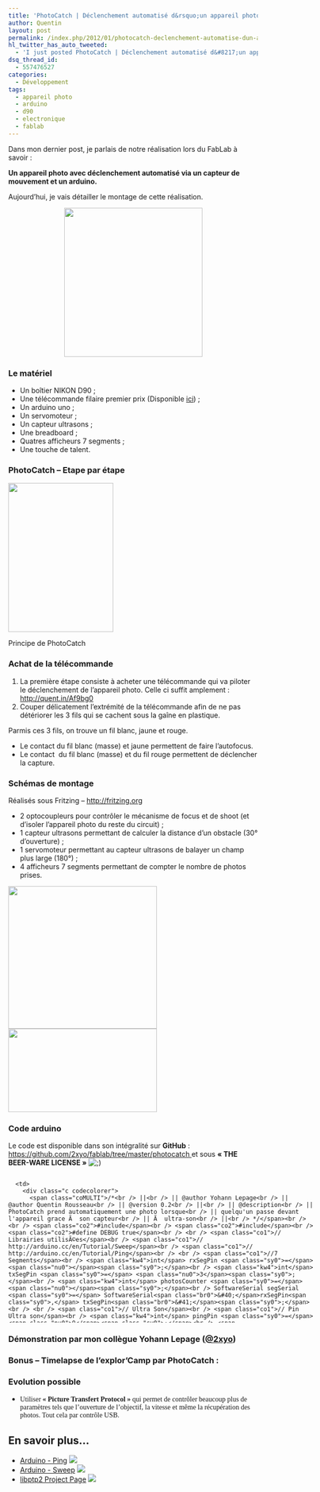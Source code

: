 ```yaml
---
title: 'PhotoCatch | Déclenchement automatisé d&rsquo;un appareil photo D90 à partir d&rsquo;un capteur de mouvements et d&rsquo;un Arduino'
author: Quentin
layout: post
permalink: /index.php/2012/01/photocatch-declenchement-automatise-dun-appareil-photo-d90-a-partir-dun-capteur-de-mouvements-et-dun-arduino/
hl_twitter_has_auto_tweeted:
  - 'I just posted PhotoCatch | Déclenchement automatisé d&#8217;un appareil photo D90 à partir d&#8217;un capteur de mouvements et d&#8217...'
dsq_thread_id:
  - 557476527
categories:
  - Développement
tags:
  - appareil photo
  - arduino
  - d90
  - electronique
  - fablab
---
```

Dans mon dernier post, je parlais de notre réalisation lors du FabLab à savoir :

**Un appareil photo avec déclenchement automatisé via un capteur de mouvement et un arduino.**

Aujourd&rsquo;hui, je vais détailler le montage de cette réalisation.

<p style="text-align: center;">
  <a href="http://blog.quentinrousseau.fr/wp-content/uploads/2012/01/photoCatch.png"><img class="size-medium wp-image-307 aligncenter" title="PhotoCatch" src="http://blog.quentinrousseau.fr/wp-content/uploads/2012/01/photoCatch-279x300.png" alt="" width="279" height="300" /></a>
</p>

### Le matériel

*   Un boîtier NIKON D90 ;
*   Une télécommande filaire premier prix (Disponible [ici][1]) ;
*   Un arduino uno ;
*   Un servomoteur ;
*   Un capteur ultrasons ;
*   Une breadboard ;
*   Quatres afficheurs 7 segments ;
*   Une touche de talent.

### PhotoCatch &#8211; Etape par étape

<div id="attachment_323" style="width: 222px" class="wp-caption aligncenter">
  <a href="http://blog.quentinrousseau.fr/wp-content/uploads/2012/01/A2_biss.jpg"><img class="size-medium wp-image-323" title="PhotoCatch" src="http://blog.quentinrousseau.fr/wp-content/uploads/2012/01/A2_biss-212x300.jpg" alt="" width="212" height="300" /></a><p class="wp-caption-text">
    Principe de PhotoCatch
  </p>
</div>

### Achat de la télécommande

1.  La première étape consiste à acheter une télécommande qui va piloter le déclenchement de l&rsquo;appareil photo. Celle ci suffit amplement : <a href="http://quent.in/Af9bg0" target="_blank">http://quent.in/Af9bg0</a>
2.  Couper délicatement l&rsquo;extrémité de la télécommande afin de ne pas détériorer les 3 fils qui se cachent sous la gaîne en plastique.

Parmis ces 3 fils, on trouve un fil blanc, jaune et rouge.

*   Le contact du fil blanc (masse) et jaune permettent de faire l&rsquo;autofocus.
*   Le contact  du fil blanc (masse) et du fil rouge permettent de déclencher la capture.

### Schémas de montage

Réalisés sous Fritzing &#8211; <http://fritzing.org>

*   2 optocoupleurs pour contrôler le mécanisme de focus et de shoot (et d&rsquo;isoler l&rsquo;appareil photo du reste du circuit) ;
*   1 capteur ultrasons permettant de calculer la distance d&rsquo;un obstacle (30° d&rsquo;ouverture) ;
*   1 servomoteur permettant au capteur ultrasons de balayer un champ plus large (180°) ;
*   4 afficheurs 7 segments permettant de compter le nombre de photos prises.

[<img class="aligncenter size-medium wp-image-327" title="PhotoCatchV1_schema" src="http://blog.quentinrousseau.fr/wp-content/uploads/2012/01/PhotoCatchV1_bb-300x287.png" alt="" width="300" height="287" />][2][<img class="aligncenter size-medium wp-image-326" title="PhotoCatch_wire" src="http://blog.quentinrousseau.fr/wp-content/uploads/2012/01/PhotoCatchV1_schem-300x168.png" alt="" width="300" height="168" />][3] 
### Code arduino

Le code est disponible dans son intégralité sur **GitHub** : <a href="https://github.com/2xyo/fablab/tree/master/photocatch " target="_blank">https://github.com/2xyo/fablab/tree/master/photocatch </a>et sous **&laquo;&nbsp;THE BEER-WARE LICENSE&nbsp;&raquo;** <img src="http://blog.quentinrousseau.fr/wp-includes/images/smilies/icon_wink.gif" alt=";)" class="wp-smiley" /> 

<div class="codecolorer-container c default" style="overflow:auto;white-space:nowrap;width:618px;height:300px;">
  <table cellspacing="0" cellpadding="0">
    <tr>
      <td class="line-numbers">
        <div>
          1<br />2<br />3<br />4<br />5<br />6<br />7<br />8<br />9<br />10<br />11<br />12<br />13<br />14<br />15<br />16<br />17<br />18<br />19<br />20<br />21<br />22<br />23<br />24<br />25<br />26<br />27<br />28<br />29<br />30<br />31<br />32<br />33<br />34<br />35<br />36<br />37<br />38<br />39<br />40<br />41<br />42<br />43<br />44<br />45<br />46<br />47<br />48<br />49<br />50<br />51<br />52<br />53<br />54<br />55<br />56<br />57<br />58<br />59<br />60<br />61<br />62<br />63<br />64<br />65<br />66<br />67<br />68<br />69<br />70<br />71<br />72<br />73<br />74<br />75<br />76<br />77<br />78<br />79<br />80<br />81<br />82<br />83<br />84<br />85<br />86<br />87<br />88<br />89<br />90<br />91<br />92<br />93<br />94<br />95<br />96<br />97<br />98<br />99<br />100<br />101<br />102<br />103<br />104<br />105<br />106<br />107<br />108<br />109<br />110<br />111<br />112<br />113<br />114<br />115<br />116<br />117<br />118<br />119<br />120<br />121<br />122<br />123<br />124<br />125<br />126<br />127<br />128<br />129<br />130<br />131<br />132<br />133<br />134<br />135<br />136<br />137<br />138<br />139<br />140<br />141<br />142<br />143<br />144<br />145<br />146<br />147<br />148<br />149<br />150<br />151<br />152<br />153<br />154<br />155<br />156<br />157<br />158<br />159<br />160<br />161<br />162<br />163<br />164<br />165<br />166<br />167<br />168<br />169<br />170<br />171<br />172<br />173<br />174<br />175<br />176<br />177<br />178<br />179<br />180<br />181<br />182<br />183<br />184<br />185<br />
        </div>
      </td>
      
      <td>
        <div class="c codecolorer">
          <span class="coMULTI">/*<br /> ||<br /> || @author Yohann Lepage<br /> || @author Quentin Rousseau<br /> || @version 0.2<br /> ||<br /> || @description<br /> || PhotoCatch prend automatiquement une photo lorsque<br /> || quelqu'un passe devant l'appareil grace Ã  son capteur<br /> || Ã  ultra-son<br /> ||<br /> */</span><br /> <br /> <span class="co2">#include</span><br /> <span class="co2">#include</span><br /> <span class="co2">#define DEBUG true</span><br /> <br /> <span class="co1">// Librairies utilisÃ©es</span><br /> <span class="co1">// http://arduino.cc/en/Tutorial/Sweep</span><br /> <span class="co1">// http://arduino.cc/en/Tutorial/Ping</span><br /> <br /> <span class="co1">//7 Segments</span><br /> <span class="kw4">int</span> rxSegPin <span class="sy0">=</span> <span class="nu0"></span><span class="sy0">;</span><br /> <span class="kw4">int</span> txSegPin <span class="sy0">=</span> <span class="nu0">3</span><span class="sy0">;</span><br /> <span class="kw4">int</span> photosCounter <span class="sy0">=</span> <span class="nu0"></span><span class="sy0">;</span><br /> SoftwareSerial segSerial <span class="sy0">=</span> SoftwareSerial<span class="br0">&#40;</span>rxSegPin<span class="sy0">,</span> txSegPin<span class="br0">&#41;</span><span class="sy0">;</span><br /> <br /> <span class="co1">// Ultra Son</span><br /> <span class="co1">// Pin Ultra son</span><br /> <span class="kw4">int</span> pingPin <span class="sy0">=</span> <span class="nu0">9</span><span class="sy0">;</span><br /> <span class="kw4">int</span> val <span class="sy0">=</span> <span class="nu0"></span><span class="sy0">;</span><br /> <span class="kw4">int</span> ultrasoundValue <span class="sy0">=</span> <span class="nu0"></span><span class="sy0">;</span><br /> <span class="kw4">int</span> timecount <span class="sy0">=</span> <span class="nu0"></span><span class="sy0">;</span> <span class="co1">// Echo counter</span><br /> <br /> <span class="co1">// Appareil Photo</span><br /> <span class="co1">// Pin Focus</span><br /> <span class="kw4">int</span> focusPin <span class="sy0">=</span> <span class="nu0">5</span><span class="sy0">;</span><br /> <span class="co1">// Pin Shoot</span><br /> <span class="kw4">int</span> shootPin <span class="sy0">=</span> <span class="nu0">6</span><span class="sy0">;</span><br /> <span class="co1">// DurÃ©e du focus</span><br /> <span class="kw4">int</span> focusTime <span class="sy0">=</span> <span class="nu0"></span><span class="sy0">;</span><br /> <br /> <span class="co1">// Distance pour le shoot</span><br /> <span class="kw4">int</span> shoot_threshold <span class="sy0">=</span> <span class="nu0">100</span><span class="sy0">;</span><br /> <br /> <span class="co1">// Servo Moteur</span><br /> Servo myservo<span class="sy0">;</span><br /> <span class="co1">// Pin Servo</span><br /> <span class="kw4">int</span> servoPin <span class="sy0">=</span> <span class="nu0">10</span><span class="sy0">;</span><br /> <span class="co1">// Position du Servo Moteur 0 - 180Â°</span><br /> <span class="kw4">int</span> pos <span class="sy0">=</span> <span class="nu0"></span><span class="sy0">;</span><br /> <br /> <span class="co1">// DÃ©marrage de l'Arduino</span><br /> <span class="kw4">void</span> setup<span class="br0">&#40;</span><span class="br0">&#41;</span><br /> <span class="br0">&#123;</span><br /> <span class="co1">//Serial pour mode DEBUG</span><br /> <span class="kw1">if</span><span class="br0">&#40;</span>DEBUG<span class="br0">&#41;</span><br /> Serial.<span class="me1">begin</span><span class="br0">&#40;</span><span class="nu0">9600</span><span class="br0">&#41;</span><span class="sy0">;</span><br /> <span class="co1">// Attachement du servo au servoPin</span><br /> myservo.<span class="me1">attach</span><span class="br0">&#40;</span>servoPin<span class="br0">&#41;</span><span class="sy0">;</span><br /> <span class="co1">// Passage en mode Output pour l'ultra son</span><br /> pinMode<span class="br0">&#40;</span>pingPin<span class="sy0">,</span> OUTPUT<span class="br0">&#41;</span><span class="sy0">;</span><br /> <span class="co1">// Passage en Output pour le focus</span><br /> pinMode<span class="br0">&#40;</span>focusPin<span class="sy0">,</span> OUTPUT<span class="br0">&#41;</span><span class="sy0">;</span><br /> <span class="co1">// Passage en Output pour le Shoot</span><br /> pinMode<span class="br0">&#40;</span>shootPin<span class="sy0">,</span> OUTPUT<span class="br0">&#41;</span><span class="sy0">;</span><br /> <span class="co1">// Passage en low des focus et shoot</span><br /> digitalWrite<span class="br0">&#40;</span>focusPin<span class="sy0">,</span> LOW<span class="br0">&#41;</span><span class="sy0">;</span><br /> digitalWrite<span class="br0">&#40;</span>shootPin<span class="sy0">,</span> LOW<span class="br0">&#41;</span><span class="sy0">;</span><br /> <span class="co1">//7 Segments</span><br /> segSerial.<span class="me1">begin</span><span class="br0">&#40;</span><span class="nu0">9600</span><span class="br0">&#41;</span><span class="sy0">;</span><br /> pinMode<span class="br0">&#40;</span>rxSegPin<span class="sy0">,</span> INPUT<span class="br0">&#41;</span><span class="sy0">;</span><br /> pinMode<span class="br0">&#40;</span>txSegPin<span class="sy0">,</span> OUTPUT<span class="br0">&#41;</span><span class="sy0">;</span><br /> <br /> segSerial.<span class="me1">print</span><span class="br0">&#40;</span><span class="st0">"vv"</span><span class="br0">&#41;</span><span class="sy0">;</span><br /> <span class="co1">//Turn Colon Off</span><br /> segSerial.<span class="me1">print</span><span class="br0">&#40;</span><span class="st0">'4d'</span><span class="sy0">,</span>HEX<span class="br0">&#41;</span><span class="sy0">;</span><br /> segSerial.<span class="me1">print</span><span class="br0">&#40;</span><span class="st0">'00'</span><span class="sy0">,</span>HEX<span class="br0">&#41;</span><span class="sy0">;</span><br /> <span class="br0">&#125;</span><br /> <br /> <span class="co1">// DÃ©marrage de la boucle principale</span><br /> <span class="kw4">void</span> loop<span class="br0">&#40;</span><span class="br0">&#41;</span><br /> <span class="br0">&#123;</span><br /> <span class="co1">// Appel Ã  la mÃ©thode de balayage grace au servo</span><br /> sweep<span class="br0">&#40;</span><span class="br0">&#41;</span><span class="sy0">;</span><br /> <span class="br0">&#125;</span><br /> <br /> <span class="co1">// DÃ©tection d'un objet</span><br /> <span class="kw4">void</span> sonar<span class="br0">&#40;</span><span class="br0">&#41;</span><br /> <span class="br0">&#123;</span><br /> <span class="co1">// establish variables for duration of the ping,</span><br /> <span class="co1">// and the distance result in inches and centimeters:</span><br /> <span class="kw4">long</span> duration<span class="sy0">,</span> inches<span class="sy0">,</span> cm<span class="sy0">;</span><br /> <br /> <span class="co1">// The PING))) is triggered by a HIGH pulse of 2 or more microseconds.</span><br /> <span class="co1">// Give a short LOW pulse beforehand to ensure a clean HIGH pulse:</span><br /> pinMode<span class="br0">&#40;</span>pingPin<span class="sy0">,</span> OUTPUT<span class="br0">&#41;</span><span class="sy0">;</span><br /> digitalWrite<span class="br0">&#40;</span>pingPin<span class="sy0">,</span> LOW<span class="br0">&#41;</span><span class="sy0">;</span><br /> delayMicroseconds<span class="br0">&#40;</span><span class="nu0">2</span><span class="br0">&#41;</span><span class="sy0">;</span><br /> digitalWrite<span class="br0">&#40;</span>pingPin<span class="sy0">,</span> HIGH<span class="br0">&#41;</span><span class="sy0">;</span><br /> delayMicroseconds<span class="br0">&#40;</span><span class="nu0">5</span><span class="br0">&#41;</span><span class="sy0">;</span><br /> digitalWrite<span class="br0">&#40;</span>pingPin<span class="sy0">,</span> LOW<span class="br0">&#41;</span><span class="sy0">;</span><br /> <br /> <span class="co1">// The same pin is used to read the signal from the PING))): a HIGH</span><br /> <span class="co1">// pulse whose duration is the time (in microseconds) from the sending</span><br /> <span class="co1">// of the ping to the reception of its echo off of an object.</span><br /> pinMode<span class="br0">&#40;</span>pingPin<span class="sy0">,</span> INPUT<span class="br0">&#41;</span><span class="sy0">;</span><br /> duration <span class="sy0">=</span> pulseIn<span class="br0">&#40;</span>pingPin<span class="sy0">,</span> HIGH<span class="br0">&#41;</span><span class="sy0">;</span><br /> <br /> Serial.<span class="me1">print</span><span class="br0">&#40;</span>microsecondsToCentimeters<span class="br0">&#40;</span>duration<span class="br0">&#41;</span><span class="br0">&#41;</span><span class="sy0">;</span><br /> Serial.<span class="me1">print</span><span class="br0">&#40;</span><span class="st0">" cmn"</span><span class="br0">&#41;</span><span class="sy0">;</span><br /> <br /> <span class="kw1">if</span><span class="br0">&#40;</span>microsecondsToCentimeters<span class="br0">&#40;</span>duration<span class="br0">&#41;</span> <span class="br0">&#123;</span><br /> shoot<span class="br0">&#40;</span><span class="br0">&#41;</span><span class="sy0">;</span><br /> <span class="br0">&#125;</span><br /> <br /> delay<span class="br0">&#40;</span><span class="nu0">150</span><span class="br0">&#41;</span><span class="sy0">;</span><br /> <span class="br0">&#125;</span><br /> <span class="co1">// Balayage avec le Servo</span><br /> <span class="kw4">void</span> sweep<span class="br0">&#40;</span><span class="br0">&#41;</span><br /> <span class="br0">&#123;</span><br /> <span class="kw1">for</span><span class="br0">&#40;</span>pos <span class="sy0">=</span> <span class="nu0"></span><span class="sy0">;</span> pos <span class="sy0">&</span>lt<span class="sy0">;</span> <span class="nu0">90</span><span class="sy0">;</span> pos <span class="sy0">+=</span> <span class="nu0">1</span><span class="br0">&#41;</span> <span class="co1">// goes from 0 degrees to 180 degrees { // in steps of 1 degree myservo.write(pos); // tell servo to go to position in variable 'pos' //delay(15); // waits 15ms for the servo to reach the position sonar(); } for(pos = 90; pos >=1; pos-=1) // goes from 180 degrees to 0 degrees</span><br /> <br /> <span class="br0">&#123;</span><br /> myservo.<span class="me1">write</span><span class="br0">&#40;</span>pos<span class="br0">&#41;</span><span class="sy0">;</span> <span class="co1">// tell servo to go to position in variable 'pos'</span><br /> <span class="co1">//delay(15); // waits 15ms for the servo to reach the position</span><br /> sonar<span class="br0">&#40;</span><span class="br0">&#41;</span><span class="sy0">;</span><br /> <span class="br0">&#125;</span><br /> <span class="br0">&#125;</span><br /> <br /> <span class="kw4">long</span> microsecondsToCentimeters<span class="br0">&#40;</span><span class="kw4">long</span> microseconds<span class="br0">&#41;</span><br /> <span class="br0">&#123;</span><br /> <span class="co1">// The speed of sound is 340 m/s or 29 microseconds per centimeter.</span><br /> <span class="co1">// The ping travels out and back, so to find the distance of the</span><br /> <span class="co1">// object we take half of the distance travelled.</span><br /> <span class="kw1">return</span> microseconds <span class="sy0">/</span> <span class="nu0">29</span> <span class="sy0">/</span> <span class="nu0">2</span><span class="sy0">;</span><br /> <span class="br0">&#125;</span><br /> <br /> <span class="co1">//Display Photos Counter on the 7 Segments Display</span><br /> <span class="kw4">void</span> displaySeg<span class="br0">&#40;</span><span class="br0">&#41;</span><br /> <span class="br0">&#123;</span><br /> photosCounter <span class="sy0">=</span> photosCounter <span class="sy0">+</span><span class="nu0">1</span> <span class="sy0">;</span><br /> <br /> <span class="kw1">if</span><span class="br0">&#40;</span>photosCounter <span class="sy0">&</span>lt<span class="sy0">;</span> <span class="nu0">10</span><span class="br0">&#41;</span><br /> <span class="br0">&#123;</span><br /> segSerial.<span class="me1">print</span><span class="br0">&#40;</span><span class="st0">" "</span><span class="br0">&#41;</span><span class="sy0">;</span><br /> segSerial.<span class="me1">print</span><span class="br0">&#40;</span>photosCounter<span class="br0">&#41;</span><span class="sy0">;</span><br /> <span class="br0">&#125;</span><br /> <span class="kw1">else</span> <span class="kw1">if</span><span class="br0">&#40;</span>photosCounter <span class="sy0">&</span>lt<span class="sy0">;</span> <span class="nu0">100</span><span class="br0">&#41;</span><br /> <span class="br0">&#123;</span><br /> segSerial.<span class="me1">print</span><span class="br0">&#40;</span><span class="st0">" "</span><span class="br0">&#41;</span><span class="sy0">;</span><br /> segSerial.<span class="me1">print</span><span class="br0">&#40;</span>photosCounter<span class="br0">&#41;</span><span class="sy0">;</span><br /> <span class="br0">&#125;</span><br /> <span class="kw1">else</span> <span class="kw1">if</span><span class="br0">&#40;</span>photosCounter <span class="sy0">&</span>lt<span class="sy0">;</span> <span class="nu0">1000</span><span class="br0">&#41;</span><br /> <span class="br0">&#123;</span><br /> segSerial.<span class="me1">print</span><span class="br0">&#40;</span><span class="st0">" "</span><span class="br0">&#41;</span><span class="sy0">;</span><br /> segSerial.<span class="me1">print</span><span class="br0">&#40;</span>photosCounter<span class="br0">&#41;</span><span class="sy0">;</span><br /> <span class="br0">&#125;</span><br /> <span class="kw1">else</span><br /> <span class="br0">&#123;</span><br /> segSerial.<span class="me1">print</span><span class="br0">&#40;</span>photosCounter<span class="br0">&#41;</span><span class="sy0">;</span><br /> <span class="br0">&#125;</span><br /> <br /> Serial.<span class="me1">print</span><span class="br0">&#40;</span><span class="st0">"Compteur photos : "</span><span class="br0">&#41;</span><span class="sy0">;</span><br /> Serial.<span class="me1">print</span><span class="br0">&#40;</span>photosCounter<span class="br0">&#41;</span><span class="sy0">;</span><br /> Serial.<span class="me1">print</span><span class="br0">&#40;</span><span class="st0">"n"</span><span class="br0">&#41;</span><span class="sy0">;</span><br /> <span class="br0">&#125;</span><br /> <br /> <span class="co1">// Capture d'une photo</span><br /> <span class="kw4">void</span> shoot<span class="br0">&#40;</span><span class="br0">&#41;</span><br /> <span class="br0">&#123;</span><br /> <span class="co1">// Focus</span><br /> digitalWrite<span class="br0">&#40;</span>focusPin<span class="sy0">,</span> HIGH<span class="br0">&#41;</span><span class="sy0">;</span><br /> delay<span class="br0">&#40;</span>focusTime<span class="br0">&#41;</span><span class="sy0">;</span><br /> <br /> <span class="co1">// DÃ©clenchement de la photo</span><br /> digitalWrite<span class="br0">&#40;</span>shootPin<span class="sy0">,</span> HIGH<span class="br0">&#41;</span><span class="sy0">;</span><br /> delay<span class="br0">&#40;</span><span class="nu0">200</span><span class="br0">&#41;</span><span class="sy0">;</span><br /> <br /> displaySeg<span class="br0">&#40;</span><span class="br0">&#41;</span><span class="sy0">;</span><br /> <br /> <span class="co1">// Remise Ã  0 des Pins</span><br /> digitalWrite<span class="br0">&#40;</span>focusPin<span class="sy0">,</span> LOW<span class="br0">&#41;</span><span class="sy0">;</span><br /> digitalWrite<span class="br0">&#40;</span>shootPin<span class="sy0">,</span> LOW<span class="br0">&#41;</span><span class="sy0">;</span><br /> <span class="br0">&#125;</span>
        </div>
      </td>
    </tr>
  </table>
</div>

### Démonstration par mon collègue Yohann Lepage (<a href="https://twitter.com/#!/2xyo" target="_blank">@2xyo</a>)

<center>
</center>

### Bonus &#8211; Timelapse de l&rsquo;explor&rsquo;Camp par PhotoCatch :

<center>
</center>

### Evolution possible

*   <span style="font-family: 'mceinline';">Utiliser <strong>&laquo;&nbsp;Picture Transfert Protocol&nbsp;&raquo;</strong> qui permet de contrôler beaucoup plus de paramètres tels que l&rsquo;ouverture de l&rsquo;objectif, la vitesse et même la récupération des photos. Tout cela par contrôle USB.</span>



## En savoir plus&#8230;

*   <a href="http://arduino.cc/en/Tutorial/Ping" title="Arduino - Ping" rel="nofollow">Arduino - Ping</a> ![][4]
*   <a href="http://arduino.cc/en/Tutorial/Sweep" title="Arduino - Sweep" rel="nofollow">Arduino - Sweep</a> ![][4]
*   <a href="http://libptp.sourceforge.net/" title="libptp2 Project Page" rel="nofollow">libptp2 Project Page</a> ![][4]

 [1]: http://cgi.ebay.fr/TELECOMMANDE-filaire-1m-pour-NIKON-D90-D3100-D5000-MC-DC2-/190620347929?pt=FR_T%C3%A9l%C3%A9commandes_d%C3%A9clencheurs&hash=item2c61dbae19
 [2]: http://blog.quentinrousseau.fr/wp-content/uploads/2012/01/PhotoCatchV1_bb.png
 [3]: http://blog.quentinrousseau.fr/wp-content/uploads/2012/01/PhotoCatchV1_schem.png
 [4]: http://blog.quentinrousseau.fr/wp-content/plugins/netblog/images/external-link-ltr-icon.png